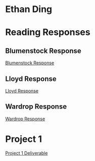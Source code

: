 # Ethan Ding
# Reading Responses 

## Blumenstock Response

[Blumenstock Response](https://github.com/Ethan-Ding1/Data100Workshop/blob/master/Blumenstock.md)

## Lloyd Response

[Lloyd Response](https://github.com/Ethan-Ding1/Data100Workshop/blob/master/Lloyd%20Response)

## Wardrop Response

[Wardrop Response](https://github.com/Ethan-Ding1/Data100Workshop/blob/master/Wardrop%20Response)

# Project 1

[Project 1 Deliverable](https://github.com/Ethan-Ding1/Data100Workshop/blob/master/Project1.md)
